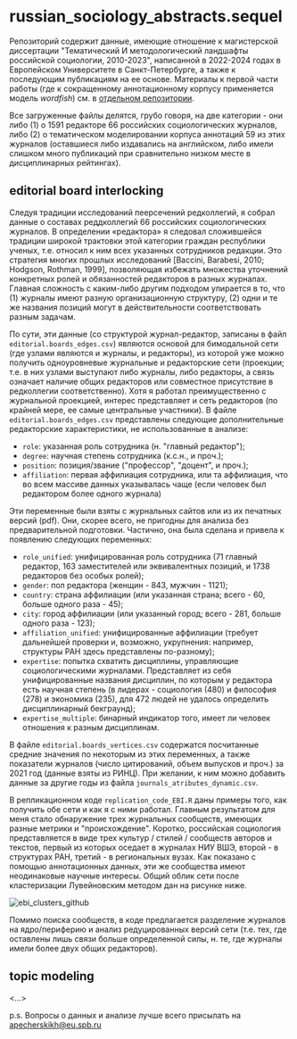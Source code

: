 # russian_sociology_abstracts.sequel

Репозиторий содержит данные, имеющие отношение к магистерской диссертации "Тематический И методологический ландшафты российской социологии, 2010-2023", написанной в 2022-2024 годах в Европейском Университете в Санкт-Петербурге, а также к последующим публикациям на ее основе. Материалы к первой части работы (где к сокращенному аннотационному корпусу применяется модель *wordfish*) см. в [отдельном репозитории]([url](https://github.com/artpech23/russian_sociology_abstracts)).

Все загруженные файлы делятся, грубо говоря, на две категории - они либо (1) о 1591 редакторе 66 российских социологических журналов, либо (2) о тематическом моделировании корпуса аннотаций 59 из этих журналов (оставшиеся либо издавались на английском, либо имели слишком много публикаций при сравнительно низком месте в дисциплинарных рейтингах).


## editorial board interlocking

Следуя традиции исследований пеерсечений редколлегий, я собрал данные о составах реддколлегий 66 российских социологических журналов. В определении «редактора» я следовал сложившейся традиции широкой трактовки этой категории граждан республики ученых, т.е. относил к ним всех указанных сотрудников редакции. Это стратегия многих прошлых исследований [Baccini, Barabesi, 2010; Hodgson, Rothman, 1999], позволяющая избежать множества уточнений конкретных ролей и обязанностей редакторов в разных журналах. Главная сложность с каким-либо другим подходом упирается в то, что (1) журналы имеют разную организационную структуру, (2) одни и те же названия позиций могут в действительности соответствовать разным задачам.

По сути, эти данные (со структурой журнал-редактор, записаны в файл `editorial.boards_edges.csv`) являются основой для бимодальной сети (где узлами являются и журналы, и редакторы), из которой уже можно получить одноуровневые журнальные и редакторские сети (проекции; т.е. в них узлами выступают либо журналы, либо редакторы, а связь означает наличие общих редакторов или совместное присутствие в редколлегии соответственно). Хотя я работал преимущественно с журнальной проекцией, интерес представляет и сеть редакторов (по крайней мере, ее самые центральные участники). В файле `editorial.boards_edges.csv` представлены следующие дополнительные редакторские характеристики, не использованные в анализе:

  - `role`: указанная роль сотрудника (н. "главный редактор");
  - `degree`: научная степень сотрудника (к.с.н., и проч.);
  - `position`: позиция/звание ("профессор", "доцент", и проч.);
  - `affiliation`: первая аффилиация сотрудника, или та аффилиация, что во всем массиве данных указывалась чаще (если человек был редактором более одного журнала)

Эти переменные были взяты с журнальных сайтов или из их печатных версий (pdf). Они, скорее всего, не пригодны для анализа без предварительной подготовки. Частично, она была сделана и привела к появлению следующих переменных:

  - `role_unified`: унифицированная роль сотрудника (71 главный редактор, 163 заместителей или эквивалентных позиций, и 1738 редакторов без особых ролей);
  - `gender`: пол редактора (женщин - 843, мужчин - 1121);
  - `country`: страна аффилиации (или указанная страна; всего - 60, больше одного раза - 45);
  - `city`: город аффилиации (или указанный город; всего - 281, больше одного раза - 123);
  - `affiliation_unified`: унифицированные аффилиации (требует дальнейшей проверки и, возможно, укрупнения: например, структуры РАН здесь представлены по-разному);
  - `expertise`: попытка схватить дисциплины, управляющие социологическими журналами. Представляет из себя унифицированные названия дисциплин, по которым у редактора есть научная степень (в лидерах - социология (480) и философия (278) и экономика (235), для 472 людей не удалось определить дисциплинарный бекграунд);
  - `expertise_multiple`: бинарный индикатор того, имеет ли человек отношения к разным дисциплинам.


В файле `editorial.boards_vertices.csv` содержатся посчитанные средние значения по некоторым из этих переменных, а также показатели журналов (число цитирований, объем выпусков и проч.) за 2021 год (данные взяты из РИНЦ). При желании, к ним можно добавить данные за другие годы из файла `journals_atributes_dynamic.csv`.


В репликационном коде `replication_code_EBI.R` даны примеры того, как получить обе сети и как я с ними работал. Главным результатом для меня стало обнаружение трех журнальных сообществ, имеющих разные метрики и "происхождение". Коротко, российская социология представляется в виде трех культур / стилей / сообществ авторов и текстов, первый из которых оседает в журналах НИУ ВШЭ, второй - в структурах РАН, третий - в региональных вузах. Как показано с помощью аннотационных данных, эти же сообщества имеют неодинаковые научные интересы. Общий облик сети после кластеризации Лувейновским методом дан на рисунке ниже.

![ebi_clusters_github](https://github.com/artpech23/russian_sociology_abstracts.sequel/assets/105486005/497f53a5-e86b-4865-858f-e4b132c8aaf7)


Помимо поиска сообществ, в коде предлагается разделение журналов на ядро/периферию и анализ редуцированных версий сети (т.е. тех, где оставлены лишь связи больше определенной силы, н. те, где журналы имели более двух общих редакторов).


## topic modeling

<...>

p.s. Вопросы о данных и анализе лучше всего присылать на apecherskikh@eu.spb.ru
